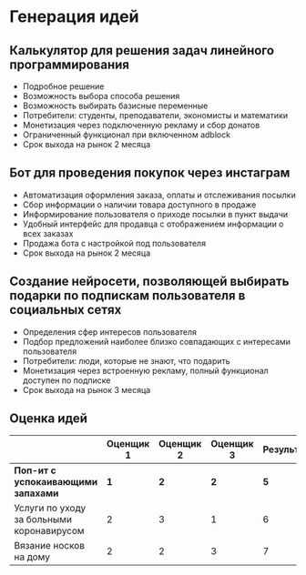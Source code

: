 # Генерация идей
## Калькулятор для решения задач линейного программирования
 * Подробное решение
 * Возможность выбора способа решения
 * Возможность выбирать базисные переменные
 * Потребители: студенты, преподаватели, экономисты и математики
 * Монетизация через подключенную рекламу и сбор донатов
 * Ограниченный функционал при включенном adblock
 * Срок выхода на рынок 2 месяца
 
## Бот для проведения покупок через инстаграм
 * Автоматизация оформления заказа, оплаты и отслеживания посылки
 * Сбор информации о наличии товара доступного в продаже
 * Информирование пользователя о приходе посылки в пункт выдачи
 * Удобный интерфейс для продавца с отображением информации о всех заказах
 * Продажа бота с настройкой под пользователя
 * Срок выхода на рынок 2 месяца
 
## Создание нейросети, позволяющей выбирать подарки по подпискам пользователя в социальных сетях 
 * Определения сфер интересов пользователя
 * Подбор предложений наиболее близко совпадающих с интересами пользователя
 * Потребители: люди, которые не знают, что подарить
 * Монетизация через встроенную рекламу, полный функционал доступен по подписке
 * Срок выхода на рынок 3 месяца
 
## Оценка идей 
| | Оценщик 1 | Оценщик 2 | Оценщик 3 | Результат |
--- | --- | --- | --- | --- 
**Поп-ит с успокаивающими запахами** | **1** | **2** | **2** | **5**
Услуги по уходу за больными коронавирусом | 2 | 3 | 1 | 6
Вязание носков на дому | 2 | 2 | 3 | 7
